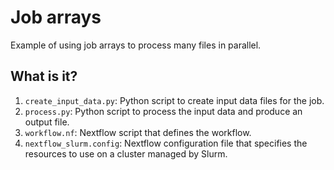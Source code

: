 # Job arrays

Example of using job arrays to process many files in parallel.


## What is it?

1. `create_input_data.py`: Python script to create input data files for the job.
1. `process.py`: Python script to process the input data and produce an output
    file.
1. `workflow.nf`: Nextflow script that defines the workflow.
1. `nextflow_slurm.config`: Nextflow configuration file that specifies the
    resources to use on a cluster managed by Slurm.
